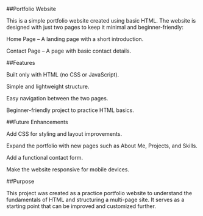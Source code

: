 ##Portfolio Website

This is a simple portfolio website created using basic HTML.
The website is designed with just two pages to keep it minimal and beginner-friendly:

Home Page – A landing page with a short introduction.

Contact Page – A page with basic contact details.

##Features

Built only with HTML (no CSS or JavaScript).

Simple and lightweight structure.

Easy navigation between the two pages.

Beginner-friendly project to practice HTML basics.

##Future Enhancements

Add CSS for styling and layout improvements.

Expand the portfolio with new pages such as About Me, Projects, and Skills.

Add a functional contact form.

Make the website responsive for mobile devices.

##Purpose

This project was created as a practice portfolio website to understand the fundamentals of HTML and structuring a multi-page site. It serves as a starting point that can be improved and customized further.
